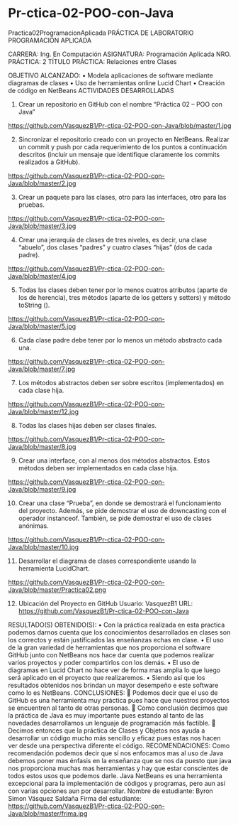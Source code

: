 # Pr-ctica-02-POO-con-Java
Practica02ProgramacionAplicada
 	PRÁCTICA DE LABORATORIO
PROGRAMACIÓN APLICADA

CARRERA: Ing. En Computación	ASIGNATURA: Programación Aplicada
NRO. PRÁCTICA:	2	TÍTULO PRÁCTICA:  Relaciones entre Clases 

OBJETIVO ALCANZADO:	
•	Modela aplicaciones de software mediante diagramas de clases
•	Uso de herramientas online Lucid Chart
•	Creación de código en NetBeans
ACTIVIDADES DESARROLLADAS
1.  Crear un repositorio en GitHub con el nombre “Práctica 02 – POO con Java” 

https://github.com/VasquezB1/Pr-ctica-02-POO-con-Java/blob/master/1.jpg



2.  Sincronizar el repositorio creado con un proyecto en NetBeans. Realizar un commit y push por cada requerimiento de los puntos a continuación descritos (incluir un mensaje que identifique claramente los commits realizados a GitHub). 


https://github.com/VasquezB1/Pr-ctica-02-POO-con-Java/blob/master/2.jpg



3.  Crear un paquete para las clases, otro para las interfaces, otro para las pruebas. 

https://github.com/VasquezB1/Pr-ctica-02-POO-con-Java/blob/master/3.jpg

4.  Crear una jerarquía de clases de tres niveles, es decir, una clase “abuelo”, dos clases “padres” y cuatro clases “hijas” (dos de cada padre). 

https://github.com/VasquezB1/Pr-ctica-02-POO-con-Java/blob/master/4.jpg



5.  Todas las clases deben tener por lo menos cuatros atributos (aparte de los de herencia), tres métodos (aparte de los getters y setters) y método toString (). 


 
 https://github.com/VasquezB1/Pr-ctica-02-POO-con-Java/blob/master/5.jpg
 
 

6.  Cada clase padre debe tener por lo menos un método abstracto cada una. 


https://github.com/VasquezB1/Pr-ctica-02-POO-con-Java/blob/master/7.jpg


7.  Los métodos abstractos deben ser sobre escritos (implementados) en cada clase hija. 



https://github.com/VasquezB1/Pr-ctica-02-POO-con-Java/blob/master/12.jpg




8.  Todas las clases hijas deben ser clases finales. 

 

 https://github.com/VasquezB1/Pr-ctica-02-POO-con-Java/blob/master/8.jpg

 
 


9.  Crear una interface, con al menos dos métodos abstractos. Estos métodos deben ser implementados en cada clase hija. 

 


https://github.com/VasquezB1/Pr-ctica-02-POO-con-Java/blob/master/9.jpg



10.  Crear una clase “Prueba”, en donde se demostrará el funcionamiento del proyecto. Además, se pide demostrar el uso de downcasting con el operador instanceof. También, se pide demostrar el uso de clases anónimas. 


https://github.com/VasquezB1/Pr-ctica-02-POO-con-Java/blob/master/10.jpg

11.  Desarrollar el diagrama de clases correspondiente usando la herramienta LucidChart. 


https://github.com/VasquezB1/Pr-ctica-02-POO-con-Java/blob/master/Practica02.png





12.  Ubicación del Proyecto en GitHub
Usuario: VasquezB1
URL: https://github.com/VasquezB1/Pr-ctica-02-POO-con-Java


RESULTADO(S) OBTENIDO(S):
•	Con la práctica realizada en esta practica podemos darnos cuenta que los conocimientos desarrollados en clases son los correctos y están justificados las enseñanzas echas en clase.
•	El uso de la gran variedad de herramientas que nos proporciona el software GitHub junto con NetBeans nos hace dar cuenta que podemos realizar varios proyectos y poder compartirlos con los demás.
•	El uso de diagramas en Lucid Chart no hace ver de forma mas amplia lo que luego será aplicado en el proyecto que realizaremos.
•	Siendo así que los resultados obtenidos nos brindan un mayor desempeño e este software como lo es NetBeans.
CONCLUSIONES:
	Podemos decir que el uso de GitHub es una herramienta muy práctica pues hace que nuestros proyectos se encuentren al tanto de otras personas.
	Como conclusión decimos que la práctica de Java es muy importante pues estando al tanto de las novedades desarrollamos un lenguaje de programación más factible.
	Decimos entonces que la práctica de Clases y Objetos nos ayuda a desarrollar un código mucho más sencillo y eficaz pues estas nos hacen ver desde una perspectiva diferente el código.
RECOMENDACIONES:
 	Como recomendación podemos decir que sí nos enfocamos mas al uso de Java debemos poner mas énfasis en la enseñanza que se nos da puesto que java nos proporciona muchas mas herramientas y hay que estar conscientes de todos estos usos que podemos darle. 
 	Java NetBeans es una herramienta excepcional para la implementación de códigos y programas, pero aun así con varias opciones aun por desarrollar.
Nombre de estudiante: Byron Simon Vásquez Saldaña
Firma del estudiante: https://github.com/VasquezB1/Pr-ctica-02-POO-con-Java/blob/master/frima.jpg
